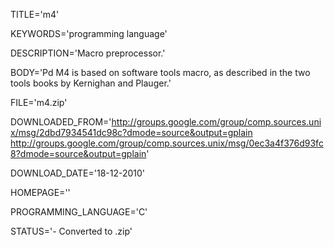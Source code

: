 
TITLE='m4'

KEYWORDS='programming language'

DESCRIPTION='Macro preprocessor.'

BODY='Pd M4 is based on software tools macro, as described in the two tools books by Kernighan and Plauger.'

FILE='m4.zip'

DOWNLOADED_FROM='http://groups.google.com/group/comp.sources.unix/msg/2dbd7934541dc98c?dmode=source&output=gplain
http://groups.google.com/group/comp.sources.unix/msg/0ec3a4f376d93fc8?dmode=source&output=gplain'

DOWNLOAD_DATE='18-12-2010'

HOMEPAGE=''

PROGRAMMING_LANGUAGE='C'

STATUS='- Converted to .zip'